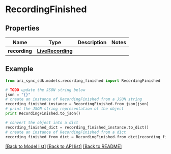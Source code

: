 # RecordingFinished


## Properties
Name | Type | Description | Notes
------------ | ------------- | ------------- | -------------
**recording** | [**LiveRecording**](LiveRecording.md) |  | 

## Example

```python
from ari_sync_sdk.models.recording_finished import RecordingFinished

# TODO update the JSON string below
json = "{}"
# create an instance of RecordingFinished from a JSON string
recording_finished_instance = RecordingFinished.from_json(json)
# print the JSON string representation of the object
print RecordingFinished.to_json()

# convert the object into a dict
recording_finished_dict = recording_finished_instance.to_dict()
# create an instance of RecordingFinished from a dict
recording_finished_from_dict = RecordingFinished.from_dict(recording_finished_dict)
```
[[Back to Model list]](../README.md#documentation-for-models) [[Back to API list]](../README.md#documentation-for-api-endpoints) [[Back to README]](../README.md)


